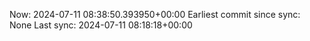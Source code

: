 Now: 2024-07-11 08:38:50.393950+00:00 Earliest commit since sync: None Last sync: 2024-07-11 08:18:18+00:00
